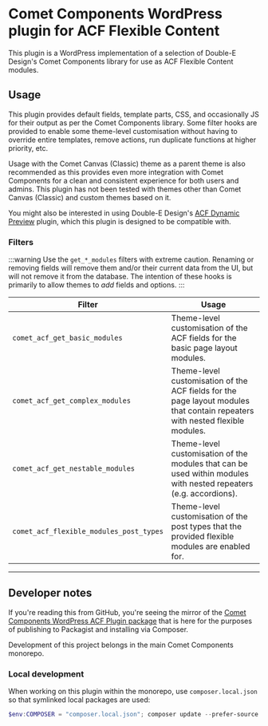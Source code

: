 # Comet Components WordPress plugin for ACF Flexible Content

This plugin is a WordPress implementation of a selection of Double-E Design's Comet Components library for use as ACF Flexible Content modules.

## Usage

This plugin provides default fields, template parts, CSS, and occasionally JS for their output as per the Comet Components library. Some filter hooks are provided to enable some theme-level customisation without having to override entire templates, remove actions, run duplicate functions at higher priority, etc.

Usage with the Comet Canvas (Classic) theme as a parent theme is also recommended as this provides even more integration with Comet Components for a clean and consistent experience for both users and admins. This plugin has not been tested with themes other than Comet Canvas (Classic) and custom themes based on it.

You might also be interested in using Double-E Design's [ACF Dynamic Preview](https://github.com/doubleedesign/acf-dynamic-preview) plugin, which this plugin is designed to be compatible with.

### Filters

:::warning
Use the `get_*_modules` filters with extreme caution. Renaming or removing fields will remove them and/or their current data from the UI, but will not remove it from the database. The intention of these hooks is primarily to allow themes to _add_ fields and options.
:::

| Filter                                  | Usage                                                                                                                        |
|-----------------------------------------|------------------------------------------------------------------------------------------------------------------------------|
| `comet_acf_get_basic_modules`           | Theme-level customisation of the ACF fields for the basic page layout modules.                                               |
| `comet_acf_get_complex_modules`         | Theme-level customisation of the ACF fields for the page layout modules that contain repeaters with nested flexible modules. |
| `comet_acf_get_nestable_modules`        | Theme-level customisation of the modules that can be used within modules with nested repeaters (e.g. accordions).            |
| `comet_acf_flexible_modules_post_types` | Theme-level customisation of the post types that the provided flexible modules are enabled for.                              |

---

## Developer notes

If you're reading this from GitHub, you're seeing the mirror of the [Comet Components WordPress ACF Plugin package](https://github.com/doubleedesign/comet-components/tree/master/packages/comet-plugin) that is here for the purposes of publishing to Packagist and installing via Composer.

Development of this project belongs in the main Comet Components monorepo.

### Local development

When working on this plugin within the monorepo, use `composer.local.json` so that symlinked local packages are used:

```powershell
$env:COMPOSER = "composer.local.json"; composer update --prefer-source
```
